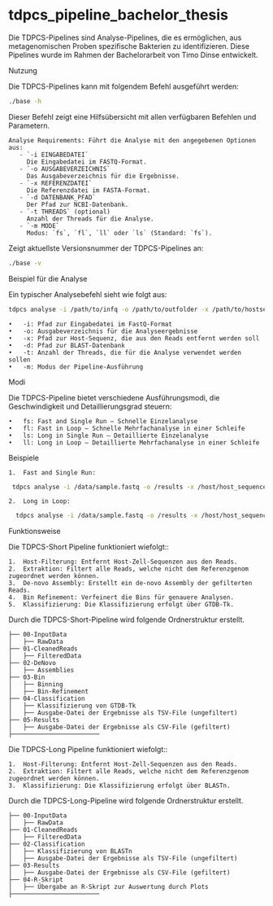 # tdpcs_pipeline_bachelor_thesis
Die TDPCS-Pipelines sind Analyse-Pipelines, die es ermöglichen, aus metagenomischen Proben spezifische Bakterien zu identifizieren. Diese Pipelines wurde im Rahmen der Bachelorarbeit von Timo Dinse entwickelt.

Nutzung

Die TDPCS-Pipelines kann mit folgendem Befehl ausgeführt werden:
```bash
./base -h
```

Dieser Befehl zeigt eine Hilfsübersicht mit allen verfügbaren Befehlen und Parametern.

```plaintext
Analyse Requirements: Führt die Analyse mit den angegebenen Optionen aus:
   - `-i EINGABEDATEI`  
     Die Eingabedatei im FASTQ-Format.
   - `-o AUSGABEVERZEICHNIS`  
     Das Ausgabeverzeichnis für die Ergebnisse.
   - `-x REFERENZDATEI`  
     Die Referenzdatei im FASTA-Format.
   - `-d DATENBANK_PFAD`  
     Der Pfad zur NCBI-Datenbank.
   - `-t THREADS` (optional)  
     Anzahl der Threads für die Analyse.
   - `-m MODE`  
     Modus: `fs`, `fl`, `ll` oder `ls` (Standard: `fs`).
```

Zeigt aktuellste Versionsnummer der TDPCS-Pipelines an:
```bash
./base -v
```

Beispiel für die Analyse

Ein typischer Analysebefehl sieht wie folgt aus:
```bash
tdpcs analyse -i /path/to/infq -o /path/to/outfolder -x /path/to/hostsequence -d /path/to/blastdatabase -t Threads -m MODE
```


	•	-i: Pfad zur Eingabedatei im FastQ-Format
	•	-o: Ausgabeverzeichnis für die Analyseergebnisse
	•	-x: Pfad zur Host-Sequenz, die aus den Reads entfernt werden soll
	•	-d: Pfad zur BLAST-Datenbank
	•	-t: Anzahl der Threads, die für die Analyse verwendet werden sollen
	•	-m: Modus der Pipeline-Ausführung

Modi

Die TDPCS-Pipeline bietet verschiedene Ausführungsmodi, die Geschwindigkeit und Detaillierungsgrad steuern:

	•	fs: Fast and Single Run – Schnelle Einzelanalyse
	•	fl: Fast in Loop – Schnelle Mehrfachanalyse in einer Schleife
	•	ls: Long in Single Run – Detaillierte Einzelanalyse
	•	ll: Long in Loop – Detaillierte Mehrfachanalyse in einer Schleife

Beispiele

	1.	Fast and Single Run:
```bash
 tdpcs analyse -i /data/sample.fastq -o /results -x /host/host_sequence.fasta -d /blast/db/core_nt -t 8 -m fs
```

 	2.	Long in Loop:
```bash
  tdpcs analyse -i /data/sample.fastq -o /results -x /host/host_sequence.fasta -d /blast/db/core_nt -t 16 -m ll
```


Funktionsweise

Die TDPCS-Short Pipeline funktioniert wiefolgt::

	1.	Host-Filterung: Entfernt Host-Zell-Sequenzen aus den Reads.
 	2. 	Extraktion: Filtert alle Reads, welche nicht dem Referenzgenom zugeordnet werden können.
	3.	De-novo Assembly: Erstellt ein de-novo Assembly der gefilterten Reads.
	4.	Bin Refinement: Verfeinert die Bins für genauere Analysen.
	5.	Klassifizierung: Die Klassifizierung erfolgt über GTDB-Tk.

Durch die TDPCS-Short-Pipeline wird folgende Ordnerstruktur erstellt.

```plaintext
├── 00-InputData  
│   ├── RawData  
├── 01-CleanedReads  
│   ├── FilteredData  
├── 02-DeNovo  
│   ├── Assemblies  
├── 03-Bin  
│   ├── Binning  
│   ├── Bin-Refinement  
├── 04-Classification  
│   ├── Klassifizierung von GTDB-Tk  
│   ├── Ausgabe-Datei der Ergebnisse als TSV-File (ungefiltert)  
├── 05-Results  
│   ├── Ausgabe-Datei der Ergebnisse als CSV-File (gefiltert)  
├────────────────────────  
```

 Die TDPCS-Long Pipeline funktioniert wiefolgt::

	1.	Host-Filterung: Entfernt Host-Zell-Sequenzen aus den Reads.
 	2. 	Extraktion: Filtert alle Reads, welche nicht dem Referenzgenom zugeordnet werden können.
	3.	Klassifizierung: Die Klassifizierung erfolgt über BLASTn.

Durch die TDPCS-Long-Pipeline wird folgende Ordnerstruktur erstellt.

```plaintext
├── 00-InputData  
│   ├── RawData  
├── 01-CleanedReads  
│   ├── FilteredData  
├── 02-Classification  
│   ├── Klassifizierung von BLASTn  
│   ├── Ausgabe-Datei der Ergebnisse als TSV-File (ungefiltert)  
├── 03-Results  
│   ├── Ausgabe-Datei der Ergebnisse als CSV-File (gefiltert)  
├── 04-R-Skript  
│   ├── Übergabe an R-Skript zur Auswertung durch Plots  
├────────────────────────  
```
